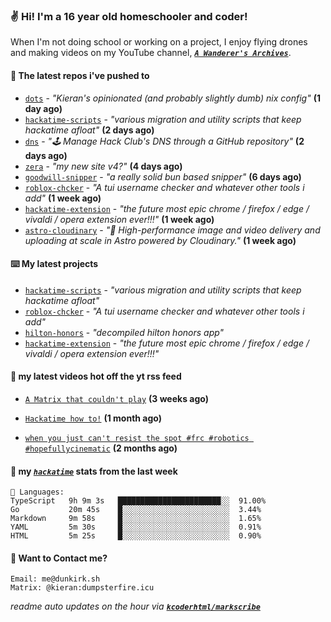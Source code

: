 ### ✌️ Hi! I'm a 16 year old homeschooler and coder!

When I'm not doing school or working on a project, I enjoy flying drones and making videos on my YouTube channel, [**_`A Wanderer's Archives`_**](https://youtube.com/@wanderer.archives).

#### 👷 The latest repos i've pushed to

- [`dots`](https://github.com/kcoderhtml/dots) - _"Kieran's opinionated (and probably slightly dumb) nix config"_ **(1 day ago)**
- [`hackatime-scripts`](https://github.com/kcoderhtml/hackatime-scripts) - _"various migration and utility scripts that keep hackatime afloat"_ **(2 days ago)**
- [`dns`](https://github.com/hackclub/dns) - _"🕹 Manage Hack Club's DNS through a GitHub repository"_ **(2 days ago)**
- [`zera`](https://github.com/kcoderhtml/zera) - _"my new site v4?"_ **(4 days ago)**
- [`goodwill-snipper`](https://github.com/kcoderhtml/goodwill-snipper) - _"a really solid bun based snipper"_ **(6 days ago)**
- [`roblox-chcker`](https://github.com/kcoderhtml/roblox-chcker) - _"A tui username checker and whatever other tools i add"_ **(1 week ago)**
- [`hackatime-extension`](https://github.com/kcoderhtml/hackatime-extension) - _"the future most epic chrome / firefox / edge / vivaldi / opera extension ever!!!"_ **(1 week ago)**
- [`astro-cloudinary`](https://github.com/cloudinary-community/astro-cloudinary) - _"🚀 High-performance image and video delivery and uploading at scale in Astro powered by Cloudinary."_ **(1 week ago)**

#### ⌨️ My latest projects

- [`hackatime-scripts`](https://github.com/kcoderhtml/hackatime-scripts) - _"various migration and utility scripts that keep hackatime afloat"_
- [`roblox-chcker`](https://github.com/kcoderhtml/roblox-chcker) - _"A tui username checker and whatever other tools i add"_
- [`hilton-honors`](https://github.com/kcoderhtml/hilton-honors) - _"decompiled hilton honors app"_
- [`hackatime-extension`](https://github.com/kcoderhtml/hackatime-extension) - _"the future most epic chrome / firefox / edge / vivaldi / opera extension ever!!!"_

#### 🍿 my latest videos hot off the yt rss feed

- [`A Matrix that couldn't play`](https://www.youtube.com/watch?v=NodwjZF7uZw) **(3 weeks ago)**

- [`Hackatime how to!`](https://www.youtube.com/watch?v=eKoD9yyr1To) **(1 month ago)**

- [`when you just can't resist the spot #frc #robotics #hopefullycinematic`](https://www.youtube.com/watch?v=Y7SZ_TDleGM) **(2 months ago)**



#### 📡 my [_`hackatime`_](https://waka.hackclub.com) stats from the last week

```text
💾 Languages:
TypeScript   9h 9m 3s   ███████████████████████░░  91.00%
Go           20m 45s    █░░░░░░░░░░░░░░░░░░░░░░░░  3.44%
Markdown     9m 58s     █░░░░░░░░░░░░░░░░░░░░░░░░  1.65%
YAML         5m 30s     █░░░░░░░░░░░░░░░░░░░░░░░░  0.91%
HTML         5m 25s     █░░░░░░░░░░░░░░░░░░░░░░░░  0.90%
```

#### 📮 Want to Contact me?

```text
Email: me@dunkirk.sh
Matrix: @kieran:dumpsterfire.icu
```

_readme auto updates on the hour via [**`kcoderhtml/markscribe`**](https://github.com/kcoderhtml/markscribe)_

